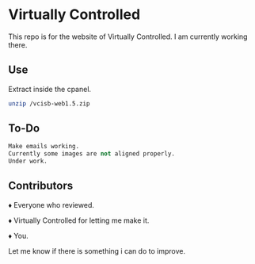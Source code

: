 # Virtually Controlled

This repo is for the website of Virtually Controlled. I am currently working there.

## Use

Extract inside the cpanel.

```bash
unzip /vcisb-web1.5.zip
```

## To-Do

```python
Make emails working.
Currently some images are not aligned properly.
Under work.
```

## Contributors


♦ Everyone who reviewed.

♦ Virtually Controlled for letting me make it.

♦ You.

Let me know if there is something i can do to improve.
